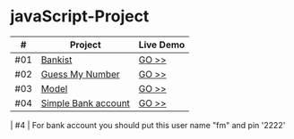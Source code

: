 # javaScript-Project
|  #  | Project                                                                                                    | Live Demo                                                                           |
| :-: | ---------------------------------------------------------------------------------------------------------- | ----------------------------------------------------------------------------------- |
| #01 | [Bankist](https://feroz455.github.io/javaScript-Project/Bankist/)                            | [GO >>](https://feroz455.github.io/javaScript-Project/Bankist/)               |
| #02 | [Guess My Number](https://feroz455.github.io/javaScript-Project/Guess-myNumber/)                         | [GO >>](https://feroz455.github.io/javaScript-Project/Guess-myNumber/)           |
| #03 | [Model](https://feroz455.github.io/javaScript-Project/Model/)        | [GO >>](https://feroz455.github.io/javaScript-Project/Model/)         |
| #04 | [Simple Bank account](https://feroz455.github.io/javaScript-Project/simple%20Bank%20Account/)                       | [GO >>](https://feroz455.github.io/javaScript-Project/simple%20Bank%20Account/)               |



| #4 | For bank account you should put this user name "fm" and pin '2222'
